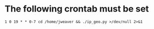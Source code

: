 # The following crontab must be set
`1 0 19 * * 0-7 cd /home/jweaver && ./ip_geo.py >/dev/null 2>&1`